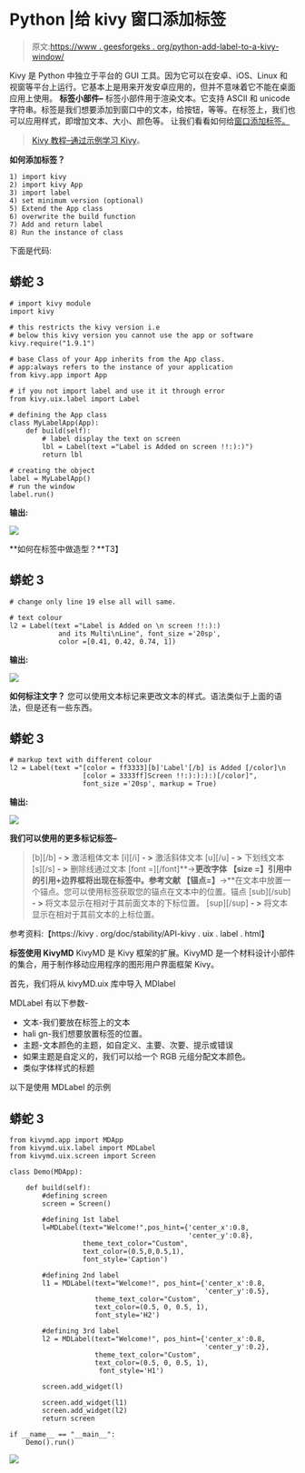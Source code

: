 # Python |给 kivy 窗口添加标签

> 原文:[https://www . geesforgeks . org/python-add-label-to-a-kivy-window/](https://www.geeksforgeeks.org/python-add-label-to-a-kivy-window/)

Kivy 是 Python 中独立于平台的 GUI 工具。因为它可以在安卓、iOS、Linux 和视窗等平台上运行。它基本上是用来开发安卓应用的，但并不意味着它不能在桌面应用上使用。
**标签小部件–**
标签小部件用于渲染文本。它支持 ASCII 和 unicode 字符串。标签是我们想要添加到窗口中的文本，给按钮，等等。在标签上，我们也可以应用样式，即增加文本、大小、颜色等。
让我们看看如何给[窗口添加标签。](https://www.geeksforgeeks.org/kivy-tutorial/) 

> [Kivy 教程–通过示例学习 Kivy](https://www.geeksforgeeks.org/kivy-tutorial/)。

**如何添加标签？**

```
1) import kivy
2) import kivy App
3) import label
4) set minimum version (optional)
5) Extend the App class
6) overwrite the build function
7) Add and return label
8) Run the instance of class
```

下面是代码:

## 蟒蛇 3

```
# import kivy module
import kivy

# this restricts the kivy version i.e
# below this kivy version you cannot use the app or software
kivy.require("1.9.1")

# base Class of your App inherits from the App class.
# app:always refers to the instance of your application
from kivy.app import App

# if you not import label and use it it through error
from kivy.uix.label import Label

# defining the App class
class MyLabelApp(App):
    def build(self):
        # label display the text on screen
        lbl = Label(text ="Label is Added on screen !!:):)")
        return lbl

# creating the object
label = MyLabelApp()
# run the window
label.run()
```

**输出:**

![](img/a056a283f17f227567882051f2679fb6.png)

**如何在标签中做造型？**T3】

## 蟒蛇 3

```
# change only line 19 else all will same.

# text colour
l2 = Label(text ="Label is Added on \n screen !!:):)
            and its Multi\nLine", font_size ='20sp',
            color =[0.41, 0.42, 0.74, 1])
```

**输出:**

![](img/8bfe7df9d4f5aefcb065068ea351a653.png)

**如何标注文字？**
您可以使用文本标记来更改文本的样式。语法类似于上面的语法，但是还有一些东西。

## 蟒蛇 3

```
# markup text with different colour
l2 = Label(text ="[color = ff3333][b]'Label'[/b] is Added [/color]\n
                  [color = 3333ff]Screen !!:):):):)[/color]",
                  font_size ='20sp', markup = True)
```

**输出:**

![](img/fde346c92d1e4cf4148a2591e7696e2b.png)

**我们可以使用的更多标记标签–**

> [b][/b] **- >** 激活粗体文本
> [i][/i] **- >** 激活斜体文本
> [u][/u] **- >** 下划线文本
> [s][/s] **- >** 删除线通过文本
> [font =][/font]**->**更改字体
> 【size =】引用中的引用+边界框将出现在标签中。参考文献
> 【锚点=】**->**在文本中放置一个锚点。您可以使用标签获取您的锚点在文本中的位置。锚点
> [sub][/sub] **- >** 将文本显示在相对于其前面文本的下标位置。
> [sup][/sup] **- >** 将文本显示在相对于其前文本的上标位置。

参考资料:【https://kivy . org/doc/stability/API-kivy . uix . label . html】

**标签使用 KivyMD**
KivyMD 是 Kivy 框架的扩展。KivyMD 是一个材料设计小部件的集合，用于制作移动应用程序的图形用户界面框架 Kivy。

首先，我们将从 kivyMD.uix 库中导入 MDlabel

MDLabel 有以下参数-

*   文本-我们要放在标签上的文本
*   hali gn-我们想要放置标签的位置。
*   主题-文本颜色的主题，如自定义、主要、次要、提示或错误
*   如果主题是自定义的，我们可以给一个 RGB 元组分配文本颜色。
*   类似字体样式的标题

以下是使用 MDLabel 的示例

## 蟒蛇 3

```
from kivymd.app import MDApp
from kivymd.uix.label import MDLabel
from kivymd.uix.screen import Screen

class Demo(MDApp):

    def build(self):
        #defining screen
        screen = Screen()

        #defining 1st label
        l=MDLabel(text="Welcome!",pos_hint={'center_x':0.8,
                                            'center_y':0.8},
                  theme_text_color="Custom",
                  text_color=(0.5,0,0.5,1),
                  font_style='Caption')

        #defining 2nd label
        l1 = MDLabel(text="Welcome!", pos_hint={'center_x':0.8,
                                                'center_y':0.5},
                     theme_text_color="Custom",
                     text_color=(0.5, 0, 0.5, 1),
                     font_style='H2')

        #defining 3rd label
        l2 = MDLabel(text="Welcome!", pos_hint={'center_x':0.8,
                                                'center_y':0.2},
                     theme_text_color="Custom",
                     text_color=(0.5, 0, 0.5, 1),
                      font_style='H1')

        screen.add_widget(l)

        screen.add_widget(l1)
        screen.add_widget(l2)
        return screen

if __name__ == "__main__":
    Demo().run()
```

![](img/5a2f69ce27e8a517b9f06d1b393eb611.png)